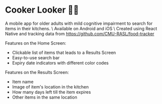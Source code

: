 # Cooker Looker 🥄👀

A mobile app for older adults with mild cognitive impairment to search for items in their kitchens. \\
Available on Android and iOS \\
Created using React Native and tracking data from https://github.com/CMU-RASL/food-tracker

Features on the Home Screen:
- Clickable list of items that leads to a Results Screen
- Easy-to-use search bar
- Expiry date indicators with different color codes

Features on the Results Screen:
- Item name
- Image of item's location in the kitchen
- How many days left till the item expires
- Other items in the same location
